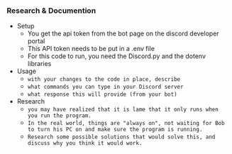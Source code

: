 ### Research & Documention

- Setup
    - You get the api token from the bot page on the discord developer portal
    - This API token needs to be put in a .env file
    - For this code to run, you need the Discord.py and the dotenv libraries
- Usage
    - `with your changes to the code in place, describe`
    - `what commands you can type in your Discord server`
    - `what response this will provide (from your bot)`
- Research
    - `you may have realized that it is lame that it only runs when you run the program.`
    - `In the real world, things are "always on", not waiting for Bob to turn his PC on and make sure the program is running.`
    - `Research some possible solutions that would solve this, and discuss why you think it would work.`